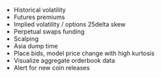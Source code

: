 * Historical volatility
* Futures premiums
* Implied volatility / options 25delta skew
* Perpetual swaps funding
* Scalping
* Asia dump time
* Place bids, model price change with high kurtosis
* Visualize aggregate orderbook data
* Alert for new coin releases

